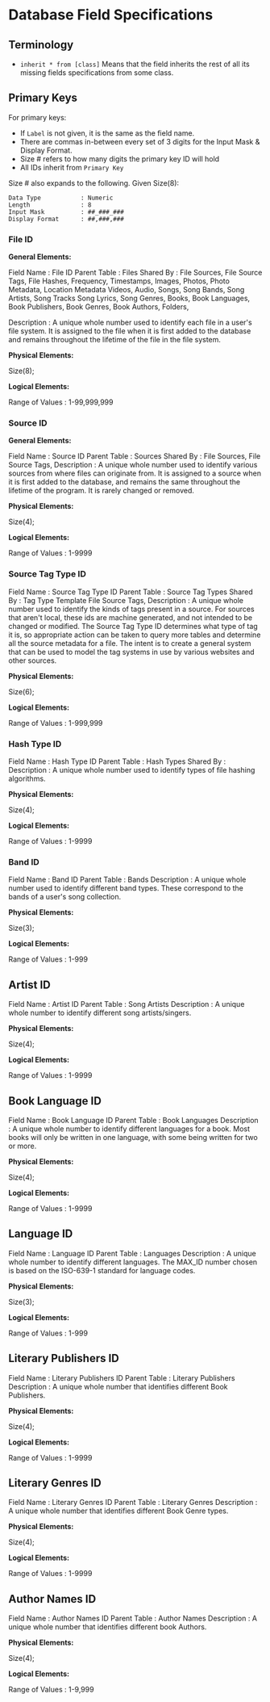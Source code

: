 # Database Field Specifications

## Terminology

- `inherit * from [class]` Means that the field inherits the rest of all its missing fields specifications from some class.

## Primary Keys

For primary keys:
- If `Label` is not given, it is the same as the field name.
- There are commas in-between every set of 3 digits for the Input Mask & Display Format.
- Size # refers to how many digits the primary key ID will hold
- All IDs inherit from `Primary Key`

Size # also expands to the following. Given Size(8):

```
Data Type           : Numeric
Length              : 8
Input Mask          : ##_###_###
Display Format      : ##,###,###
```

### File ID
**General Elements:**

Field Name          : File ID
Parent Table        : Files
Shared By           :   File Sources,
                        File Source Tags,
                        File Hashes,
                        Frequency,
                        Timestamps,
                        Images,
                        Photos,
                        Photo Metadata,
                        Location Metadata
                        Videos,
                        Audio,
                        Songs,
                        Song Bands,
                        Song Artists,
                        Song Tracks
                        Song Lyrics,
                        Song Genres,
                        Books,
                        Book Languages,
                        Book Publishers,
                        Book Genres,
                        Book Authors,
                        Folders,

Description         :
    A unique whole number used to identify each file in a user's file system.
    It is assigned to the file when it is first added to the database and remains
    throughout the lifetime of the file in the file system.

**Physical Elements:**

Size(8);

**Logical Elements:**

Range of Values     : 1-99,999,999

### Source ID

**General Elements:**

Field Name          : Source ID
Parent Table        : Sources
Shared By           :   File Sources,
                        File Source Tags,
Description         :
    A unique whole number used to identify various sources from where files can originate from.
    It is assigned to a source when it is first added to the database, and remains the same
    throughout the lifetime of the program. It is rarely changed or removed.

**Physical Elements:**

Size(4);

**Logical Elements:**

Range of Values     : 1-9999

### Source Tag Type ID

Field Name          : Source Tag Type ID
Parent Table        : Source Tag Types
Shared By           :   Tag Type Template
                        File Source Tags,
Description         :
    A unique whole number used to identify the kinds of tags present in a source.
    For sources that aren't local, these ids are machine generated, and not intended to be changed or modified.
    The Source Tag Type ID determines what type of tag it is, so appropriate action can be taken to
    query more tables and determine all the source metadata for a file. The intent is to create
    a general system that can be used to model the tag systems in use by various websites and other sources.

**Physical Elements:**

Size(6);

**Logical Elements:**

Range of Values     : 1-999,999

### Hash Type ID

Field Name          : Hash Type ID
Parent Table        : Hash Types
Shared By           :
Description         :
    A unique whole number used to identify types of file hashing algorithms.

**Physical Elements:**

Size(4);

**Logical Elements:**

Range of Values     : 1-9999

### Band ID

Field Name          : Band ID
Parent Table        : Bands
Description         :
    A unique whole number used to identify different band types. These
    correspond to the bands of a user's song collection.

**Physical Elements:**

Size(3);

**Logical Elements:**

Range of Values     : 1-999

## Artist ID

Field Name          : Artist ID
Parent Table        : Song Artists
Description         :
    A unique whole number to identify different song artists/singers.

**Physical Elements:**

Size(4);

**Logical Elements:**

Range of Values     : 1-9999

## Book Language ID

Field Name          : Book Language ID
Parent Table        : Book Languages
Description         :
    A unique whole number to identify different languages for a book.
    Most books will only be written in one language, with some being written for two or more.

**Physical Elements:**

Size(4);

**Logical Elements:**

Range of Values     : 1-9999

## Language ID

Field Name          : Language ID
Parent Table        : Languages
Description         :
    A unique whole number to identify different languages.
    The MAX_ID number chosen is based on the ISO-639-1 standard for language codes.

**Physical Elements:**

Size(3);

**Logical Elements:**

Range of Values     : 1-999

## Literary Publishers ID

Field Name          : Literary Publishers ID
Parent Table        : Literary Publishers
Description         :
    A unique whole number that identifies different Book Publishers.

**Physical Elements:**

Size(4);

**Logical Elements:**

Range of Values     : 1-9999

## Literary Genres ID

Field Name          : Literary Genres ID
Parent Table        : Literary Genres
Description         :
    A unique whole number that identifies different Book Genre types.

**Physical Elements:**

Size(4);

**Logical Elements:**

Range of Values     : 1-9999

## Author Names ID

Field Name          : Author Names ID
Parent Table        : Author Names
Description         :
    A unique whole number that identifies different book Authors.

**Physical Elements:**

Size(4);

**Logical Elements:**

Range of Values     : 1-9,999
